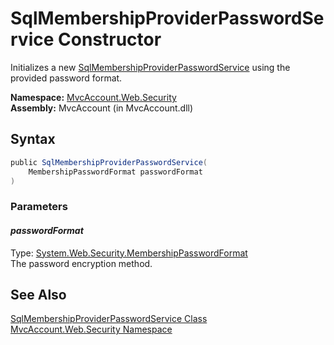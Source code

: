 SqlMembershipProviderPasswordService Constructor
================================================
Initializes a new [SqlMembershipProviderPasswordService][1] using the provided password format.

**Namespace:** [MvcAccount.Web.Security][2]  
**Assembly:** MvcAccount (in MvcAccount.dll)

Syntax
------

```csharp
public SqlMembershipProviderPasswordService(
	MembershipPasswordFormat passwordFormat
)
```

### Parameters

#### *passwordFormat*
Type: [System.Web.Security.MembershipPasswordFormat][3]  
The password encryption method.


See Also
--------
[SqlMembershipProviderPasswordService Class][1]  
[MvcAccount.Web.Security Namespace][2]  

[1]: README.md
[2]: ../README.md
[3]: http://msdn.microsoft.com/en-us/library/fx3ae0xh
